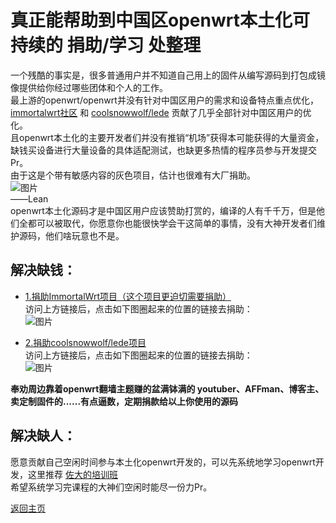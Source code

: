 # 真正能帮助到中国区openwrt本土化可持续的 捐助/学习 处整理               

一个残酷的事实是，很多普通用户并不知道自己用上的固件从编写源码到打包成镜像提供给你经过哪些团体和个人的工作。             
最上游的openwrt/openwrt并没有针对中国区用户的需求和设备特点重点优化，[immortalwrt社区](https://github.com/immortalwrt) 和 [coolsnowwolf/lede](https://github.com/coolsnowwolf/lede) 贡献了几乎全部针对中国区用户的优化。            
且openwrt本土化的主要开发者们并没有推销“机场”获得本可能获得的大量资金，缺钱买设备进行大量设备的具体适配测试，也缺更多热情的程序员参与开发提交Pr。                
由于这是个带有敏感内容的灰色项目，估计也很难有大厂捐助。                  
![图片](https://user-images.githubusercontent.com/73426989/165127284-c6fe7278-f320-40ae-9df0-44986714128c.png)                   
——Lean            
openwrt本土化源码才是中国区用户应该赞助打赏的，编译的人有千千万，但是他们全都可以被取代，你愿意你也能很快学会干这简单的事情，没有大神开发者们维护源码，他们啥玩意也不是。             

## 解决缺钱： 

* [1.捐助ImmortalWrt项目（这个项目更迫切需要捐助）](https://github.com/1715173329)                                   
访问上方链接后，点击如下图圈起来的位置的链接去捐助：         
![图片](https://user-images.githubusercontent.com/73426989/165130064-f21e2cfa-e855-4f00-919a-168326a25049.png)      

* [2.捐助coolsnowwolf/lede项目](https://github.com/coolsnowwolf/lede#%E6%8D%90%E8%B4%88)               
访问上方链接后，点击如下图圈起来的位置的链接去捐助：                 
![图片](https://user-images.githubusercontent.com/73426989/165131442-420c7ed1-b453-4b05-87f5-8313640d56eb.png)               

**奉劝周边靠着openwrt翻墙主题赚的盆满钵满的 youtuber、AFFman、博客主、卖定制固件的......有点逼数，定期捐款给以上你使用的源码**               

## 解决缺人：             

愿意贡献自己空闲时间参与本土化openwrt开发的，可以先系统地学习openwrt开发，这里推荐 [佐大的培训班](https://forgotfun.org/2018/04/openwrt-training-2018.html)    
希望系统学习完课程的大神们空闲时能尽一份力Pr。                


[返回主页](../README.md)      
